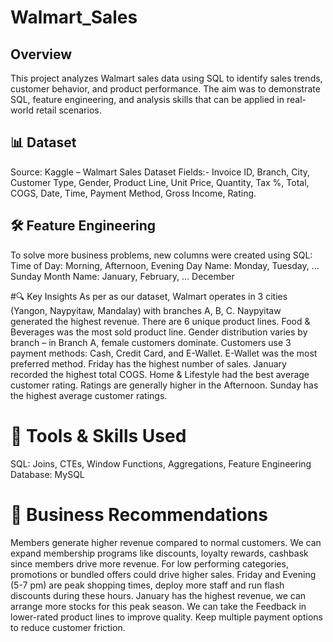 # Walmart_Sales
## Overview
This project analyzes Walmart sales data using SQL to identify sales trends, customer behavior, and product performance. The aim was to demonstrate SQL, feature engineering, and analysis skills that can be applied in real-world retail scenarios.

## 📊 Dataset
Source: Kaggle – Walmart Sales Dataset
Fields:- Invoice ID, Branch, City, Customer Type, Gender, Product Line, Unit Price, Quantity, Tax %, Total, COGS, Date, Time, Payment Method, Gross Income, Rating.

## 🛠️ Feature Engineering
To solve more business problems, new columns were created using SQL:
Time of Day: Morning, Afternoon, Evening
Day Name: Monday, Tuesday, … Sunday
Month Name: January, February, … December

#🔍 Key Insights
As per as our dataset, Walmart operates in 3 cities (Yangon, Naypyitaw, Mandalay) with branches A, B, C. Naypyitaw generated the highest revenue.
There are 6 unique product lines. Food & Beverages was the most sold product line.
Gender distribution varies by branch – in Branch A, female customers dominate.
Customers use 3 payment methods: Cash, Credit Card, and E-Wallet.
E-Wallet was the most preferred method.
Friday has the highest number of sales.
January recorded the highest total COGS.
Home & Lifestyle had the best average customer rating.
Ratings are generally higher in the Afternoon.
Sunday has the highest average customer ratings.

# 🚀 Tools & Skills Used
SQL: Joins, CTEs, Window Functions, Aggregations, Feature Engineering
Database: MySQL

# 🚀 Business Recommendations
Members generate higher revenue compared to normal customers. We can expand membership programs like discounts, loyalty rewards, cashbask since members drive more revenue.
For low performing categories, promotions or bundled offers could drive higher sales.
Friday and Evening (5-7 pm) are peak shopping times, deploy more staff and run flash discounts during these hours.
January has the highest revenue, we can arrange more stocks for this peak season.
We can take the Feedback in lower-rated product lines to improve quality.
Keep multiple payment options to reduce customer friction.



